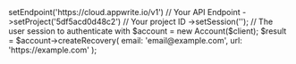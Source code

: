 <?php

use Getapp\Client;
use Getapp\Services\Account;

$client = (new Client())
    ->setEndpoint('https://cloud.appwrite.io/v1') // Your API Endpoint
    ->setProject('5df5acd0d48c2') // Your project ID
    ->setSession(''); // The user session to authenticate with

$account = new Account($client);

$result = $account->createRecovery(
    email: 'email@example.com',
    url: 'https://example.com'
);